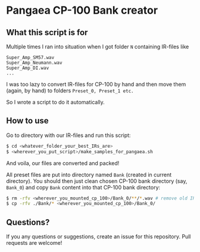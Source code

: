 # Pangaea CP-100 Bank creator

## What this script is for
Multiple times I ran into situation when I got folder `N` containing IR-files like

    Super_Amp_SM57.wav
    Super_Amp_Neumann.wav
    Super_Amp_DI.wav
    ...

I was too lazy to convert IR-files for CP-100 by hand and then move them (again, by hand) to folders `Preset_0, Preset_1 etc.`

So I wrote a script to do it automatically.

## How to use
Go to directory with our IR-files and run this script:

```bash
$ cd <whatever_folder_your_best_IRs_are>
$ <wherever_you_put_script>/make_samples_for_pangaea.sh
```

And voila, our files are converted and packed!

All preset files are put into directory named `Bank` (created in current directory). You should then just clean chosen CP-100 bank directory (say, `Bank_0`) and copy `Bank` content into that CP-100 bank directory:

```bash
$ rm -rfv <wherever_you_mounted_cp_100>/Bank_0/**/*.wav # remove old IR-files
$ cp -rfv ./Bank/* <wherever_you_mounted_cp_100>/Bank_0/
```

## Questions?
If you any questions or suggestions, create an issue for this repository. Pull requests are welcome!

